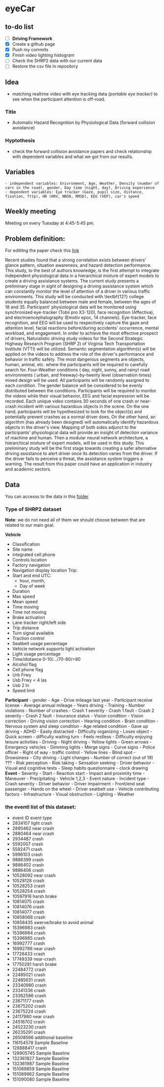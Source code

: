 # eyeCar

## to-do list
- [ ] **Driving Framework**
- [x] Create a github page
- [x] Push my commits
- [x] Finish video lighting histogram
- [ ] Check the SHRP2 data with our current data
- [ ] Restore the csv file in repository

## Idea
- matching realtime video with eye tracking data _(portable eye tracker)_ to see when the participant attention is off-road.
### Title
- Automatic Hazard Recognition by Physiological Data (forward collision avoidance)
### Hyptothesis
- check the forward collision avoidance papers and check relationship with dependent variables and what we got from our results. 
## Variables
    - independent variables: Enivronment, Age, Weather, Density (number of cars in the road), gender, Day time (night, day), Driving experience
    - dependent variables: Eye tracker (Gaze, pupil size, distance, fixation, fttp), HR (HRV, NN50, RMSD), EEG (VEP), car's speed

## Weekly meeting
Meeting on every Tuesday at 4:45-5:45 pm.

## Problem definition: 
For edititng the paper check this [link](https://www.overleaf.com/7815968227xqkmcmwpzmzv)


Recent studies found that a strong correlation exists between drivers' glance pattern, situation awareness, and hazard detection performance. This study, to the best of authors knowledge, is the first attempt to integrate independent physiological data in a hierarchical mixture of expert models to create a driving assistance systems. The current study presents a preliminary stage in sight of designing a driving assistance system which can constantly monitor the level of attention of a driver in various traffic environments. 
This study will be conducted with \textbf{12?} college students equally balanced between male and female, between the ages of 18 and 35. Participant' physiological data will be monitored using synchronized eye-tracker (Tobii pro X3-120), face recognition (Affectiva), and electroencephalography (Emotiv epoc, 14 channels). Eye-tracker, face recognition, and EEG will be used to respectively capture the gaze and attention level,  facial reactions before/during accidents' occurrence, mental workload, and engagement.
In order to achieve the most effective prospect of drivers, Naturalistic driving study videos for the Second Strategic Highway Research Program (SHRP 2) of Virginia Tech Transportation Institute (VTTI) will be utilized. Semantic segmentation algorithm(s) will be applied on the videos to address the role of the driver's performance and behavior in traffic safety. The most dangerous segments are objects, human, animal, etc. where the participants will be required to carefully search for. Four-Weather conditions ( day, night, sunny, and rainy) road environments ( urban, and freeway)-by-twenty level (observation times) mixed design will be used. All participants will be randomly assigned to each condition. The gender balance will be considered to be evenly distributed between the conditions.
Participants will be required to monitor the videos while their visual behavior, EEG and facial expression will be recorded. Each unique video contains 30 seconds of one crash or near-crash incident with various hazardous objects in the scene. On the one hand, participants will be hypothesized to look for the object(s) and potentially prevent crashes as a normal driver does. On the other hand, an algorithm (has already been designed) will automatically identify hazardous objects in the driver's view. Mapping of both sides adjunct to the participants' physiological data will provide an insight of detection variance of machine and human.
Then a modular neural network architecture, a hierarchical mixture of expert models, will be used in this study. This preliminary study will be the first stage towards creating a safer alternative driving assistance to alert driver once its detection varies from the driver. If the driver fails to perceive a threat, the assistance system triggers a warning. The result from this paper could have an application in industry and academic sectors.


## Data
You can accesss to the data in this [folder](https://drive.google.com/drive/folders/1G-3t3T8QLLeO6fdwetbF7AnjliQA6uDm?usp=sharing)


### Type of SHRP2 dataset
**Note**: we do not need all of them we should choose between that are related to our main goal.

**Vehicle**
- Classification
- Site name
- integrated cell phone
- Controls location
- Factory navigation
- Navigation display location
Trip:
- Start and end UTC: 
    - hour, month,
    - Day of week
- Duration
- Max speed
- Mean speed
- Time moving
- Time not moving
- Brake activation
- Lane tracker right/left side
- Trip distance
- Turn signal available 
- Traction control
- Seatbelt usage percentage
- Vehicle network supports light activation
- Light usage percentage
- Time/distance 0-10/…/70-80/>80
- Alcohol flag
- Cell phone flag
- Urb Frwy
- Usb Frwy < 4 las
- Usb 2 ln
- Speed limit


**Participant**
    - gender
    - Age 
    - Drive mileage last year
    - Participant receive license
    - Average annual mileage
    - Years driving
    - Training
    - Number violations
    - Number of crashes
    - Crash 1 severity
    - Crash 1 fault
    - Crash 2 severity
    - Crash 2 fault
    - Insurance status
    - Vision condition
    - Vision correction
    - Driving vision correction
    - Hearing condition
    - Brain condition
    - Nervous system and sleep condition
    - Age related condition
    - Gave up driving
    - ADHD
        - Easily distracted
        - Difficulty organizing
        - Loses object
        - Quick screen - difficulty waiting turn
        - Feels restless
        - Difficulty enjoying leisure activities
    - Driving
        - Night driving
        - Yellow lights
        - Green arrows
        - Emergency vehicles
        - Dimming lights
        - Merge signs
        - Curve signs
        - Police officer
        - Right of way
        - traffic control
        - Yellow lines
        - Blind spot
        - Drowsiness
        - City driving
        - Light changes
        - Number of correct (out of 19) ???
    - Risk perception
    - Risk taking
    - Sensation seeking
    - Driver behavior
    - Visual and cognitive tests
    - Sleep habits questionnaire
    - clock drawing 
**Event**
    - Severity
    - Start
    - Reaction start
    - Impact and proximity time 
    - Maneuver
    - Precipitating 
    - Vehicle 1,2,3
    - Event nature
    - Incident type
    - Crash severity
    - Driver behavior
    - Driver impairment
    - Front/end seat passenger
    - Hands on the wheel
    - Driver seatbelt use
    - Vehicle contributing factors
    - Infrastructure
    - Visual obstruction
    - Lighting 
    - Weather

### the eventl list of this dataset:
- event ID  event type
- 2834107   light crash
- 2880462   near crash
- 2880464   near crash
- 2934487   crash
- 5592007   crash
- 5592471   crash
- 5996103   crash
- 9886399   crash
- 9886402   crash
- 9886406   crash
- 10528092  near crash
- 10528128  crash
- 10528253  crash
- 10528254  crash
- 10597916  harsh brake
- 10814075  crash
- 10814076  crash
- 10814077  crash
- 10858068  crash
- 10858435  swerve/brake to avoid animal
- 15396983  crash
- 15396984  crash
- 15396985  crash
- 16992777  crash
- 16992786  near crash
- 17726433  crash
- 17749339  near-crash
- 17750281  harsh brake
- 22484772  crash
- 22485021  crash
- 22485631  crash
- 23340980  crash
- 23341336  crash
- 23362586  crash
- 23671177  crash
- 23675202  crash
- 23675224  crash
- 24117980  near crash
- 24516702  crash
- 24523230  crash
- 26235291  crash
- 26508566  additional baseline
- 116154578 Sample Baseline
- 128888417 crash
- 128905745 Sample Baseline
- 132361827 Sample Baseline
- 132361987 Sample Baseline
- 151089859 Sample Baseline
- 151089962 Sample Baseline
- 151090080 Sample Baseline
